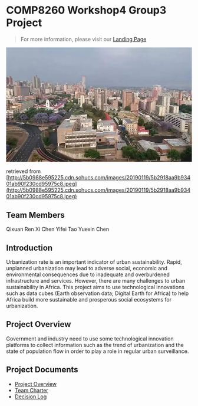 # **COMP8260 Workshop4 Group3 Project**
> For more information, please visit our [Landing Page](https://urbanisation-in-africa.webflow.io/)    
<img src="Pictures/urbanization.jpeg" width="800">
   
retrieved from [http://5b0988e595225.cdn.sohucs.com/images/20190119/5b2918aa9b93401ab90f230cd95975c8.jpeg](http://5b0988e595225.cdn.sohucs.com/images/20190119/5b2918aa9b93401ab90f230cd95975c8.jpeg)
    
## Team Members
Qixuan Ren
Xi Chen
Yifei Tao
Yuexin Chen
    
## Introduction
Urbanization rate is an important indicator of urban sustainability. Rapid, unplanned urbanization may 
lead to adverse social, economic and environmental consequences due to inadequate and overburdened infrastructure 
and services. However, there are many challenges to urban sustainability in Africa. 
This project aims to use technological innovations such as data cubes (Earth observation data; Digital Earth for Africa) 
to help Africa build more sustainable and prosperous social ecosystems for urbanization.

## Project Overview
Government and industry need to use some technological innovation platforms to collect information such as the trend of urbanization and the state of population flow 
in order to play a role in regular urban surveillance.

## Project Documents
* [Project Overview]()
* [Team Charter]()
* [Decision Log]()
